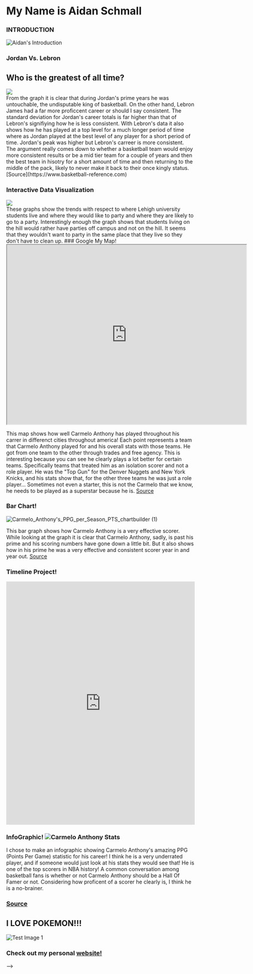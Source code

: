 # My Name is Aidan Schmall
### INTRODUCTION
![Aidan's Introduction](https://user-images.githubusercontent.com/71460320/99715460-e9ae0180-2a74-11eb-915f-67d2aed850b1.png)

### Jordan Vs. Lebron
## Who is the greatest of all time?
<div class='tableauPlaceholder' id='viz1604607028953' style='position: relative'><noscript><a href='#'><img alt=' ' src='https:&#47;&#47;public.tableau.com&#47;static&#47;images&#47;Le&#47;LebronVs_Michael&#47;Comparison&#47;1_rss.png' style='border: none' /></a></noscript><object class='tableauViz'  style='display:none;'><param name='host_url' value='https%3A%2F%2Fpublic.tableau.com%2F' /> <param name='embed_code_version' value='3' /> <param name='site_root' value='' /><param name='name' value='LebronVs_Michael&#47;Comparison' /><param name='tabs' value='no' /><param name='toolbar' value='yes' /><param name='static_image' value='https:&#47;&#47;public.tableau.com&#47;static&#47;images&#47;Le&#47;LebronVs_Michael&#47;Comparison&#47;1.png' /> <param name='animate_transition' value='yes' /><param name='display_static_image' value='yes' /><param name='display_spinner' value='yes' /><param name='display_overlay' value='yes' /><param name='display_count' value='yes' /><param name='language' value='en' /></object></div> <script type='text/javascript'> var divElement = document.getElementById('viz1604607028953'); var vizElement = divElement.getElementsByTagName('object')[0]; vizElement.style.width='1016px';vizElement.style.height='991px'; var scriptElement = document.createElement('script'); scriptElement.src = 'https://public.tableau.com/javascripts/api/viz_v1.js'; vizElement.parentNode.insertBefore(scriptElement, vizElement); </script>
From the graph it is clear that during Jordan's prime years he was untouchable, the undisputable king of basketball. On the other hand, Lebron James had a far more proficcent career or should I say consistent. The standard deviation for Jordan's career totals is far higher than that of Lebron's signifiying how he is less consistent. With Lebron's data it also shows how he has played at a top level for a much longer period of time where as Jordan played at the best level of any player for a short period of time. Jordan's peak was higher but Lebron's carreer is more consistent. The argument really comes down to whether a basketball team would enjoy more consistent results or be a mid tier team for a couple of years and then the best team in hisotry for a short amount of time and then returning to the middle of the pack, likely to never make it back to their once kingly status.
[Source](https://www.basketball-reference.com)

### Interactive Data Visualization

<div class='tableauPlaceholder' id='viz1604601601960' style='position: relative'><noscript><a href='#'><img alt=' ' src='https:&#47;&#47;public.tableau.com&#47;static&#47;images&#47;Le&#47;LehighPartyLocationPreference&#47;Dashboard1&#47;1_rss.png' style='border: none' /></a></noscript><object class='tableauViz'  style='display:none;'><param name='host_url' value='https%3A%2F%2Fpublic.tableau.com%2F' /> <param name='embed_code_version' value='3' /> <param name='site_root' value='' /><param name='name' value='LehighPartyLocationPreference&#47;Dashboard1' /><param name='tabs' value='no' /><param name='toolbar' value='yes' /><param name='static_image' value='https:&#47;&#47;public.tableau.com&#47;static&#47;images&#47;Le&#47;LehighPartyLocationPreference&#47;Dashboard1&#47;1.png' /> <param name='animate_transition' value='yes' /><param name='display_static_image' value='yes' /><param name='display_spinner' value='yes' /><param name='display_overlay' value='yes' /><param name='display_count' value='yes' /><param name='language' value='en' /></object></div> <script type='text/javascript'> var divElement = document.getElementById('viz1604601601960'); var vizElement = divElement.getElementsByTagName('object')[0]; if ( divElement.offsetWidth > 800 ) { vizElement.style.width='1000px';vizElement.style.height='827px';} else if ( divElement.offsetWidth > 500 ) { vizElement.style.width='1000px';vizElement.style.height='827px';} else { vizElement.style.width='100%';vizElement.style.height='777px';} var scriptElement = document.createElement('script'); scriptElement.src = 'https://public.tableau.com/javascripts/api/viz_v1.js'; vizElement.parentNode.insertBefore(scriptElement, vizElement); </script>
These graphs show the trends with respect to where Lehigh university students live and where they would like to party and where they are likely to go to a party. Interestingly enough the graph shows that students living on the hill would rather have parties off campus and not on the hill. It seems that they wouldn't want to party in the same place that they live so they don't have to clean up.
### Google My Map!

<iframe src="https://www.google.com/maps/d/u/2/embed?mid=1mcHmMgVjvaj-GWnICZ4Ue0f0wLflf4th" width="640" height="480"></iframe>

This map shows how well Carmelo Anthony has played throughout his carrer in differenct cities throughout america! Each point represents a team that Carmelo Anthony played for and his overall stats with those teams. He got from one team to the other through trades and free agency. This is interesting because you can see he clearly plays a lot better for certain teams. Specifically teams that treated him as an isolation scorer and not a role player. He was the "Top Gun" for the Denver Nuggets and New York Knicks, and his stats show that, for the other three teams he was just a role player... Sometimes not even a starter, this is not the Carmelo that we know, he needs to be played as a superstar because he is.
[Source](https://www.basketball-reference.com/players/a/anthoca01.html)

### Bar Chart!

![Carmelo_Anthony's_PPG_per_Season_PTS_chartbuilder (1)](https://user-images.githubusercontent.com/71460320/95495416-66759800-096d-11eb-8b92-b31cc0817c24.png)

This bar graph shows how Carmelo Anthony is a very effective scorer. While looking at the graph it is clear that Carmelo Anthony, sadly, is past his prime and his scoring numbers have gone down a little bit. But it also shows how in his prime he was a very effective and consistent scorer year in and year out. 
[Source](https://www.basketball-reference.com/players/a/anthoca01.html)

### Timeline Project!

<iframe src='https://cdn.knightlab.com/libs/timeline3/latest/embed/index.html?source=1YF3bm6pNZX2Mp2fg9hydNMg9M962ZdEv2mK-Dmd6krY&font=Default&lang=en&initial_zoom=2&height=650' width='100%' height='650' webkitallowfullscreen mozallowfullscreen allowfullscreen frameborder='0'></iframe> 

### InfoGraphic! ![Carmelo Anthony Stats](https://user-images.githubusercontent.com/71460320/94183289-3360de00-fe70-11ea-8747-1aa2872145e9.png)

I chose to make an infographic showing Carmelo Anthony's amazing PPG (Points Per Game) statistic for his career! I think he is a very underrated player, and if someone would just look at his stats they would see that! He is one of the top scorers in NBA history! A common conversation among basketball fans is whether or not Carmelo Anthony should be a Hall Of Famer or not. Considering how proficent of a scorer he clearly is, I think he is a no-brainer.

### [Source](https://www.basketball-reference.com/players/a/anthoca01.html)

## I LOVE POKEMON!!!
![Test Image 1](https://i.pinimg.com/originals/58/bf/1d/58bf1df645702bdc9e38ef9014a1f3d1.png)

### Check out my personal [website!](https://aws-music.com)
-->
 
